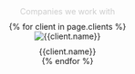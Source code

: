 <section class="clients" style="text-align: center"> <!--CLIENTS-->
  <span class="hidden-xs" style="display: block; color: #cccccc; margin-bottom: 10px">Companies we work with</span>
  <div class="client-icons" style="display: inline;">
  {% for client in page.clients %}
  <div class="client tooltip-container">
    <img src="{{client.image}}" alt="{{client.name}}">
    <div style="margin-top: 10px;" class="hidden-xs tooltip">
      <span style="display: block; text-align: center">{{client.name}}</span>
    </div>
  </div>
  {% endfor %}
  </div>
</section>
